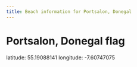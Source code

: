 ```yaml
---
title: Beach information for Portsalon, Donegal
---
```

# Portsalon, Donegal <span class="material-icons blue-flag">flag</span>

<div class="location-info">latitude: 55.19088141 longitude: -7.60747075</div>
<div id="met-eireann-warnings" onload="get_met_eireann_warnings(EI06)"></div>
<div></div>